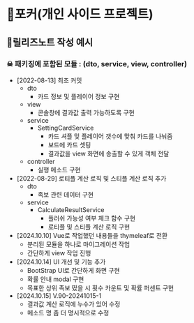 # 🤡포커(개인 사이드 프로젝트)

## 📝릴리즈노트 작성 예시
### ☠ 패키징에 포함된 모듈 : (dto, service, view, controller)
- [2022-08-13] 최초 커밋
    - dto
        - 카드 정보 및 플레이어 정보 구현
    - view
        - 콘솔창에 결과값 출력 가능하도록 구현
    - service
        - SettingCardService
            - 카드 셔플 및 플레이어 갯수에 맞춰 카드를 나눠줌
            - 보드에 카드 셋팅
            - 결과값을 view 화면에 송출할 수 있게 객체 전달
    - controller
        - 실행 메소드 구현
- [2022-08-29] 로티플 계산 로직 및 스티플 계산 로직 추가
    - dto
        - 족보 관련 데이터 구현
    - service
        - CalculateResultService
            - 플러쉬 가능성 여부 체크 함수 구현
            - 로티플 및 스티플 계산 로직 구현
- [2024.10.10] Vue로 작업했던 내용들을 thymeleaf로 전환
    - 분리된 모듈을 하나로 마이그레이션 작업
    - 간단하게 view 작업 진행
- [2024.10.14] UI 개선 및 기능 추가
    - BootStrap UI로 간단하게 화면 구현
    - 확률 안내 modal 구현
    - 목표한 상위 족보 떴을 시 횟수 카운트 및 확률 퍼센트 구현
- [2024.10.15] V.90-20241015-1
    - 결과값 계산 로직에 누수가 있어 수정
    - 메소드 명 좀 더 명시적으로 수정